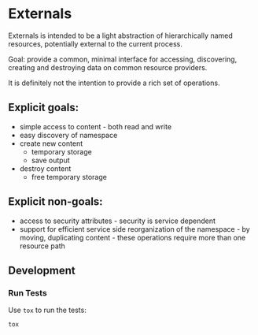 # Externals

Externals is intended to be a light abstraction of hierarchically named
resources, potentially external to the current process.

Goal: provide a common, minimal interface for accessing, discovering, creating
and destroying data on common resource providers.

It is definitely not the intention to provide a rich set of operations.


## Explicit goals:

- simple access to content - both read and write
- easy discovery of namespace
- create new content
	- temporary storage
	- save output
- destroy content
	- free temporary storage


## Explicit non-goals:

- access to security attributes - security is service dependent
- support for efficient service side reorganization of the namespace - by
  moving, duplicating content - these operations require more than one resource
  path


## Development

### Run Tests

Use `tox` to run the tests:

    tox
